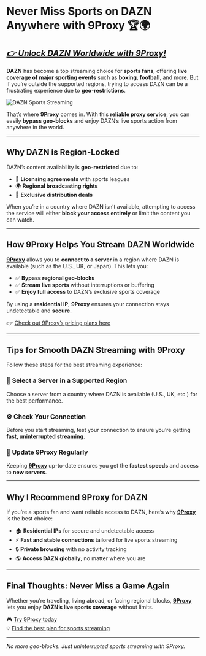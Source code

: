 # Never Miss Sports on DAZN Anywhere with 9Proxy 🏆🌍

## *[👉 Unlock DAZN Worldwide with 9Proxy!](https://the9proxy.short.gy/home-github-james2k4)* 

**DAZN** has become a top streaming choice for **sports fans**, offering **live coverage of major sporting events** such as **boxing**, **football**, and more. But if you’re outside the supported regions, trying to access DAZN can be a frustrating experience due to **geo-restrictions**.

![DAZN Sports Streaming](https://eloutput.com/wp-content/uploads/2024/12/dazn.jpg)

That’s where **[9Proxy](https://the9proxy.short.gy/home-github-james2k4)** comes in. With this **reliable proxy service**, you can easily **bypass geo-blocks** and enjoy DAZN’s live sports action from anywhere in the world.

---

## Why DAZN is Region-Locked

DAZN’s content availability is **geo-restricted** due to:

- 📜 **Licensing agreements** with sports leagues  
- 🌍 **Regional broadcasting rights**  
- 🏅 **Exclusive distribution deals**

When you’re in a country where DAZN isn’t available, attempting to access the service will either **block your access entirely** or limit the content you can watch.

---

## How 9Proxy Helps You Stream DAZN Worldwide

**[9Proxy](https://the9proxy.short.gy/home-github-james2k4)** allows you to **connect to a server** in a region where DAZN is available (such as the U.S., UK, or Japan). This lets you:

- ✅ **Bypass regional geo-blocks**  
- ✅ **Stream live sports** without interruptions or buffering  
- ✅ **Enjoy full access** to DAZN’s exclusive sports coverage

By using a **residential IP**, **9Proxy** ensures your connection stays undetectable and **secure**.

👉 [Check out 9Proxy’s pricing plans here](https://the9proxy.short.gy/pricing-github-james2k4)

---

## Tips for Smooth DAZN Streaming with 9Proxy

Follow these steps for the best streaming experience:

### 🎯 **Select a Server in a Supported Region**  
Choose a server from a country where DAZN is available (U.S., UK, etc.) for the best performance.

### ⚙️ **Check Your Connection**  
Before you start streaming, test your connection to ensure you’re getting **fast, uninterrupted streaming**.

### 🔄 **Update 9Proxy Regularly**  
Keeping **[9Proxy](https://the9proxy.short.gy/home-github-james2k4)** up-to-date ensures you get the **fastest speeds** and access to **new servers**.

---

## Why I Recommend 9Proxy for DAZN

If you’re a sports fan and want reliable access to DAZN, here’s why **[9Proxy](https://the9proxy.short.gy/home-github-james2k4)** is the best choice:

- 🏠 **Residential IPs** for secure and undetectable access  
- ⚡ **Fast and stable connections** tailored for live sports streaming  
- 🔒 **Private browsing** with no activity tracking  
- 🌎 **Access DAZN globally**, no matter where you are

---

## Final Thoughts: Never Miss a Game Again

Whether you’re traveling, living abroad, or facing regional blocks, **[9Proxy](https://the9proxy.short.gy/home-github-james2k4)** lets you enjoy **DAZN’s live sports coverage** without limits. 

🎮 [Try 9Proxy today](https://the9proxy.short.gy/home-github-james2k4)  
💡 [Find the best plan for sports streaming](https://the9proxy.short.gy/pricing-github-james2k4)

---

*No more geo-blocks. Just uninterrupted sports streaming with 9Proxy.*
